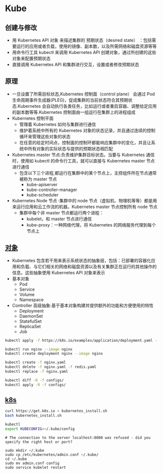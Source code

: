 # Kube

## 创建与修改

* 用 Kubernetes API 对象 来描述集群的 预期状态（desired state） ：包括需要运行的应用或者负载，使用的镜像、副本数，以及所需网络和磁盘资源等等
* 用命令行工具 kubectl 来调用 Kubernetes API 创建对象，通过所创建的这些对象来配置预期状态
* 直接调用 Kubernetes API 和集群进行交互，设置或者修改预期状态

## 原理

* 一旦设置了所需目标状态,Kubernetes 控制面（control plane） 会通过 Pod 生命周期事件生成器(PLEG)，促成集群的当前状态符合其预期状态.Kubernetes 会自动执行各类任务，比如运行或者重启容器、调整给定应用的副本数等等.Kubernetes 控制面由一组运行在集群上的进程组成
* Kubernetes 控制平面
	- 管理着 Kubernetes 如何与集群进行通信
	- 维护着系统中所有的 Kubernetes 对象的状态记录，并且通过连续的控制循环来管理这些对象的状态
	- 在任意的给定时间点，控制面的控制环都能响应集群中的变化，并且让系统中所有对象的实际状态与提供的预期状态相匹配
* Kubernetes master 节点:负责维护集群目标状态。当要与 Kubernetes 通信时，使用如 kubectl 的命令行工具，就可以直接与 Kubernetes master 节点进行通信
	- 包含以下三个进程,都运行在集群中的某个节点上，主控组件所在节点通常被称为 master 节点
		+ kube-apiserver
		+ kube-controller-manager
		+ kube-scheduler
* Kubernetes Node 节点 :集群中的 node 节点（虚拟机、物理机等等）都是用来运行应用和云工作流的机器。Kubernetes master 节点控制所有 node 节点
	- 集群中每个非 master 节点都运行两个进程：
		+ kubelet，和 master 节点进行通信
		+ kube-proxy：一种网络代理，将 Kubernetes 的网络服务代理到每个节点上

## [对象](https://kubernetes.io/docs/concepts/overview/working-with-objects/kubernetes-objects/)

* Kubernetes 包含若干用来表示系统状态的抽象层，包括：已部署的容器化应用和负载、与它们相关的网络和磁盘资源以及有关集群正在运行的其他操作的信息。这些抽象使用 Kubernetes API 对象来表示
* 基本对象
	- Pod
	- Service
	- Volume
	- Namespace
*  Controller 高级抽象:基于基本对象构建并提供额外的功能和方便使用的特性
	-  Deployment
	- DaemonSet
	- StatefulSet
	- ReplicaSet
	- Job


```sh
kubectl apply -f https://k8s.io/examples/application/deployment.yaml --record

kubectl run nginx --image nginx
kubectl create deployment nginx --image nginx

kubectl create -f nginx.yaml
kubectl delete -f nginx.yaml -f redis.yaml
kubectl replace -f nginx.yaml

kubectl diff -R -f configs/
kubectl apply -R -f configs/
```

## [k8s](https://rollout.io/blog/getting-started-with-kubernetes/)

```sh
curl https://get.k8s.io > kubernetes_install.sh
bash kubernetes_install.sh

kubectl
export KUBECONFIG=~/.kube/config
```



```
# The connection to the server localhost:8080 was refused - did you specify the right host or port?

sudo mkdir ~/.kube
sudo cp /etc/kubernetes/admin.conf ~/.kube/
cd ~/.kube
sudo mv admin.conf config
sudo service kubelet restart
```
